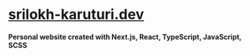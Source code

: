 
# [srilokh-karuturi.dev](https://www.srilokh-karuturi.dev)
#### Personal website created with Next.js, React, TypeScript, JavaScript, SCSS


